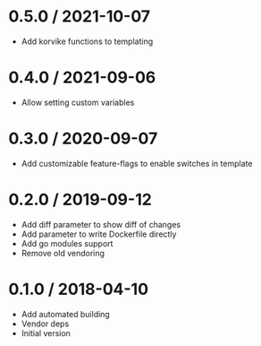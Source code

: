 # 0.5.0 / 2021-10-07

  * Add korvike functions to templating

# 0.4.0 / 2021-09-06

  * Allow setting custom variables

# 0.3.0 / 2020-09-07

  * Add customizable feature-flags to enable switches in template

# 0.2.0 / 2019-09-12

  * Add diff parameter to show diff of changes
  * Add parameter to write Dockerfile directly
  * Add go modules support
  * Remove old vendoring

# 0.1.0 / 2018-04-10

  * Add automated building
  * Vendor deps
  * Initial version